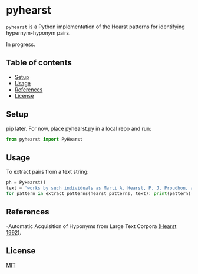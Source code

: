 # pyhearst

```pyhearst``` is a Python implementation of the Hearst patterns for identifying hypernym-hyponym pairs.

In progress.

## Table of contents
* [Setup](#setup)
* [Usage](#usage)
* [References](#references)
* [License](#license)

## Setup
pip later. For now, place pyhearst.py in a local repo and run:

```python
from pyhearst import PyHearst
```

## Usage
To extract pairs from a text string:

```python
ph = PyHearst()
text = 'works by such individuals as Marti A. Hearst, P. J. Proudhon, and Esther Duflo and also foods such as pancakes, waffles, and eggs'
for pattern in extract_patterns(hearst_patterns, text): print(pattern)
```

## References
-Automatic Acquisition of Hyponyms from Large Text Corpora [(Hearst 1992)](https://www.aclweb.org/anthology/C92-2082/).

## License
[MIT](https://choosealicense.com/licenses/mit/)
